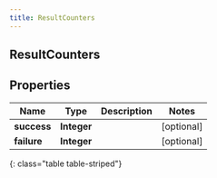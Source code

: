 ```yaml
---
title: ResultCounters
---
```

## ResultCounters


## Properties

| Name | Type | Description | Notes |
| ------------ | ------------- | ------------- | ------------- |
| **success** | <!----><!---->**Integer**<!----> |  |  [optional] |
| **failure** | <!----><!---->**Integer**<!----> |  |  [optional] |
{: class="table table-striped"}



